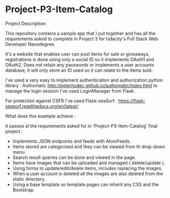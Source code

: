 # Project-P3-Item-Catalog

Project Description:

This repository contains a sample app that I put together and has all the requirements asked to complete
in Project 3 for Udacity's Full Stack Web Developer Nanodegree.

It's a website that enables user can post items for sale or giveaways, registrations is done using only a
social ID so it implements OAuth1 and OAuth2, Does not retain any passwords or implements a user accounts
database, it will only store an ID used so it can relate to the items sold.

I've used a very easy to implement authentication and authorization python library :
Authomatic http://peterhudec.github.io/authomatic/index.html
to manage the login session I've used LoginManager from Flask.

For protection against CSFR I've used Flask-seaSurf : https://flask-seasurf.readthedocs.org/en/latest/

What does this example achieve :

It passes al the requirements asked for in 'Project-P3-Item-Catalog' final project :
 - Implements JSON endpoints and feeds with AtomFeeds.
 - Items stored are categorised and they can be viewed from th drop-down menu.
 - Search result queries can be done and viewed in the page.
 - Items have images that can be uploaded and managed ( delete/update ).
 - Using forms to update/edit/delete items, includes replacing the images.
 - When a user account is deleted all the images are also deleted from the static directory.
 - Using a base template so template pages can inherit any CSS and the Bootstrap.
 
 

